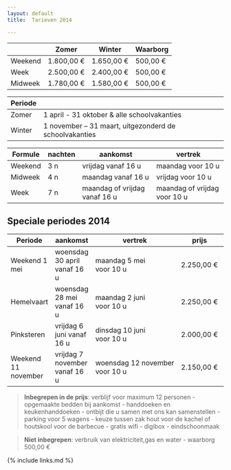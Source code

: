```yaml
---
layout: default
title:  Tarieven 2014

---
```


|&nbsp;  | Zomer           | Winter          | Waarborg 
|--------|-----------------|-----------------|-------------
|Weekend | 1.800,00&nbsp;€ | 1.650,00&nbsp;€ | 500,00&nbsp;€ 
|Week    | 2.500,00&nbsp;€ | 2.400,00&nbsp;€ | 500,00&nbsp;€ 
|Midweek | 1.780,00&nbsp;€ | 1.580,00&nbsp;€ | 500,00&nbsp;€ 


|Periode ||
|------- |-------------
|Zomer   |  1 april - 31 oktober  & alle schoolvakanties            
|Winter  |  1 november – 31 maart, uitgezonderd de schoolvakanties 

|Formule | nachten | aankomst                      | vertrek
|--------|---------|-------------------------------|-----------------------------------
|Weekend | 3 n     | vrijdag vanaf 16 u            | maandag voor 10 u
|Midweek | 4 n     | maandag vanaf 16 u            | vrijdag voor 10 u
|Week    | 7 n     | maandag of vrijdag vanaf 16 u | maandag of vrijdag voor 10 u


## Speciale periodes 2014

|Periode             | aankomst                         | vertrek                           | prijs           | nachten
|--------------------|----------------------------------|-----------------------------------|-----------------|-----------
|Weekend 1 mei       | woensdag 30 april vanaf 16 u  | maandag&nbsp;5&nbsp;mei voor&nbsp;10&nbsp;u        | 2.250,00&nbsp;€ | 5 n
|Hemelvaart          | woensdag 28 mei vanaf 16 u    | maandag&nbsp;2&nbsp;juni voor&nbsp;10&nbsp;u       | 2.250,00&nbsp;€ | 5 n
|Pinksteren          | vrijdag 6 juni vanaf 16 u     | dinsdag&nbsp;10&nbsp;juni voor&nbsp;10&nbsp;u      | 2.000,00&nbsp;€ | 4 n
|Weekend 11 november | vrijdag 7 november vanaf 16 u | woensdag&nbsp;12&nbsp;november voor&nbsp;10&nbsp;u | 2.150,00&nbsp;€ | 5 n



> **Inbegrepen in de prijs**: verblijf voor maximum 12 personen - opgemaakte bedden bij aankomst - handdoeken en keukenhanddoeken - ontbijt die u samen met ons kan samenstellen - parking voor 5 wagens - keuze tussen zak hout voor de kachel of houtskool voor de barbecue - gratis wifi - digibox - eindschoonmaak

> **Niet inbegrepen**: verbruik van elektriciteit,gas en water - waarborg 500,00 €

{% include links.md %}
